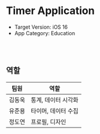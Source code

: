 # Timer Application


* Target Version: iOS 16
* App Category: Education


<br></br>
## 역할
|팀원|역할|
|---|---|
|김동욱|통계, 데이터 시각화|
|유준용|타이머, 데이터 수집|
|정도연|프로필, 디자인|
